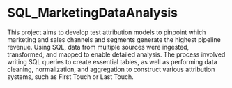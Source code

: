 # SQL_MarketingDataAnalysis

This project aims to develop test attribution models to pinpoint which marketing and sales channels and segments generate the highest pipeline revenue. Using SQL, data from multiple sources were ingested, transformed, and mapped to enable detailed analysis. The process involved writing SQL queries to create essential tables, as well as performing data cleaning, normalization, and aggregation to construct various attribution systems, such as First Touch or Last Touch.
